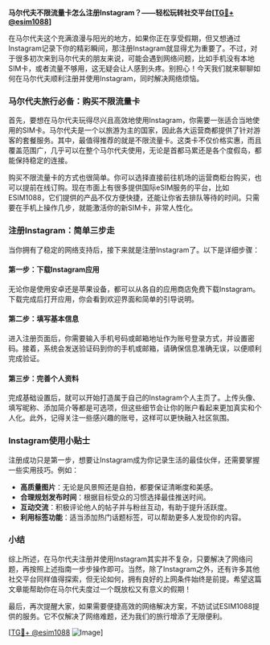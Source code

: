 **马尔代夫不限流量卡怎么注册Instagram？——轻松玩转社交平台[[TG💪+ @esim1088](https://t.me/s/esim1088)]**

在马尔代夫这个充满浪漫与阳光的地方，如果你正在享受假期，但又想通过Instagram记录下你的精彩瞬间，那注册Instagram就显得尤为重要了。不过，对于很多初次来到马尔代夫的朋友来说，可能会遇到网络问题，比如手机没有本地SIM卡，或者流量不够用，这无疑会让人感到头疼。别担心！今天我们就来聊聊如何在马尔代夫顺利注册并使用Instagram，同时解决网络烦恼。

### 马尔代夫旅行必备：购买不限流量卡

首先，要想在马尔代夫玩得尽兴且高效地使用Instagram，你需要一张适合当地使用的SIM卡。马尔代夫是一个以旅游为主的国家，因此各大运营商都提供了针对游客的套餐服务。其中，最值得推荐的就是不限流量卡。这类卡不仅价格实惠，而且覆盖范围广，几乎可以在整个马尔代夫使用，无论是首都马累还是各个度假岛，都能保持稳定的连接。

购买不限流量卡的方式也很简单。你可以选择直接前往机场的运营商柜台购买，也可以提前在线订购。现在市面上有很多提供国际eSIM服务的平台，比如ESIM1088，它们提供的产品不仅方便快捷，还能让你省去排队等待的时间。只需要在手机上操作几步，就能激活你的新SIM卡，非常人性化。

### 注册Instagram：简单三步走

当你拥有了稳定的网络支持后，接下来就是注册Instagram了。以下是详细步骤：

#### 第一步：下载Instagram应用

无论你是使用安卓还是苹果设备，都可以从各自的应用商店免费下载Instagram。下载完成后打开应用，你会看到欢迎界面和简单的引导说明。

#### 第二步：填写基本信息

进入注册页面后，你需要输入手机号码或邮箱地址作为账号登录方式，并设置密码。接着，系统会发送验证码到你的手机或邮箱，请确保信息准确无误，以便顺利完成验证。

#### 第三步：完善个人资料

完成基础设置后，就可以开始打造属于自己的Instagram个人主页了。上传头像、填写昵称、添加简介等都是可选项，但这些细节会让你的账户看起来更加真实和个人化。此外，记得关注一些感兴趣的账号，这样可以更快融入社区氛围。

### Instagram使用小贴士

注册成功只是第一步，想要让Instagram成为你记录生活的最佳伙伴，还需要掌握一些实用技巧。例如：

- **高质量图片**：无论是风景照还是自拍，都要保证清晰度和美感。
- **合理规划发布时间**：根据目标受众的习惯选择最佳推送时间。
- **互动交流**：积极评论他人的帖子并与粉丝互动，有助于提升活跃度。
- **利用标签功能**：适当添加热门话题标签，可以帮助更多人发现你的内容。

### 小结

综上所述，在马尔代夫注册并使用Instagram其实并不复杂，只要解决了网络问题，再按照上述指南一步步操作即可。当然，除了Instagram之外，还有许多其他社交平台同样值得探索，但无论如何，拥有良好的上网条件始终是前提。希望这篇文章能帮助你在马尔代夫度过一个既放松又有意义的假期！

最后，再次提醒大家，如果需要便捷高效的网络解决方案，不妨试试ESIM1088提供的服务。它不仅解决了网络难题，还为我们的旅行增添了无限便利。

[[TG💪+ @esim1088](https://t.me/s/esim1088) ![Image](https://i.postimg.cc/4NQfJmqS/Snipaste-2025-05-13-00-14-12.png)]